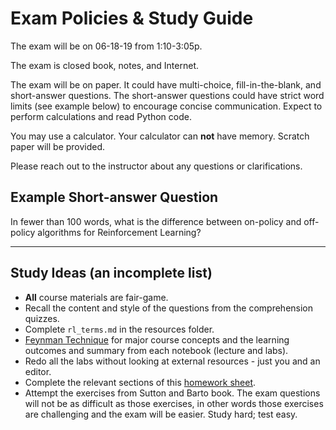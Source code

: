 Exam Policies & Study Guide
======

The exam will be on 06-18-19 from 1:10-3:05p.

The exam is closed book, notes, and Internet. 

The exam will be on paper. It could have multi-choice, fill-in-the-blank, and short-answer questions. The short-answer questions could have strict word limits (see example below) to encourage concise communication. Expect to perform calculations and read Python code.

You may use a calculator. Your calculator can __not__ have memory. Scratch paper will be provided.

Please reach out to the instructor about any questions or clarifications.

Example Short-answer Question
------

In fewer than 100 words, what is the difference between on-policy and off-policy algorithms for Reinforcement Learning?


----
Study Ideas (an incomplete list)
------

- __All__ course materials are fair-game. 
- Recall the content and style of the questions from the comprehension quizzes.
- Complete `rl_terms.md` in the resources folder.
- [Feynman Technique](https://fs.blog/2012/04/feynman-technique/) for major course concepts and the learning outcomes and summary from each notebook (lecture and labs).
- Redo all the labs without looking at external resources - just you and an editor.
- Complete the relevant sections of this [homework sheet](https://www.is.uni-freiburg.de/ressourcen/business-analytics/homework_reinforcementlearning.pdf).
- Attempt the exercises from Sutton and Barto book. The exam questions will not be as difficult as those exercises, in other words those exercises are challenging and the exam will be easier. Study hard; test easy.
